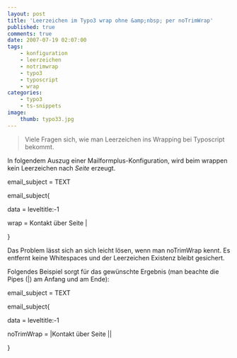 ```yaml
---
layout: post
title: 'Leerzeichen im Typo3 wrap ohne &amp;nbsp; per noTrimWrap'
published: true
comments: true
date: 2007-07-19 02:07:00
tags:
    - konfiguration
    - leerzeichen
    - notrimwrap
    - typo3
    - typoscript
    - wrap
categories:
    - typo3
    - ts-snippets
image:
    thumb: typo33.jpg
---
```

> Viele Fragen sich, wie man Leerzeichen ins Wrapping bei Typoscript bekommt.



In folgendem Auszug einer Mailformplus-Konfiguration, wird beim wrappen kein Leerzeichen nach _Seite_ erzeugt.

email_subject = TEXT

email_subject{

 data = leveltitle:-1

 wrap = Kontakt über Seite |

}

Das Problem lässt sich an sich leicht lösen, wenn man noTrimWrap kennt. Es entfernt keine Whitespaces und der Leerzeichen Existenz bleibt gesichert.
  
Folgendes Beispiel sorgt für das gewünschte Ergebnis (man beachte die Pipes (|) am Anfang und am Ende):

email_subject = TEXT

email_subject{

 data = leveltitle:-1

 noTrimWrap = |Kontakt über Seite ||

}